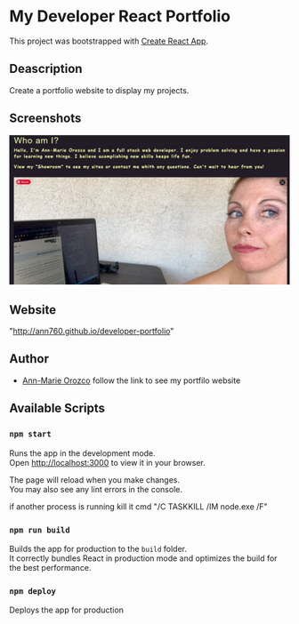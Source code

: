 # My Developer React Portfolio
This project was bootstrapped with [Create React App](https://github.com/facebook/create-react-app).

## Deascription
Create a portfolio website to display my projects.

## Screenshots
![portfoilo](./src/assets/images/port.jpg)

## Website
"http://ann760.github.io/developer-portfolio"

## Author
* [Ann-Marie Orozco](ann760.github.io/myportfolio/) follow the link to see my portfilo website

## Available Scripts
### `npm start`
Runs the app in the development mode.\
Open [http://localhost:3000](http://localhost:3000) to view it in your browser.

The page will reload when you make changes.\
You may also see any lint errors in the console.

if another process is running kill it
cmd "/C TASKKILL /IM node.exe /F"

### `npm run build`
Builds the app for production to the `build` folder.\
It correctly bundles React in production mode and optimizes the build for the best performance.

### `npm deploy`
Deploys the app for production
